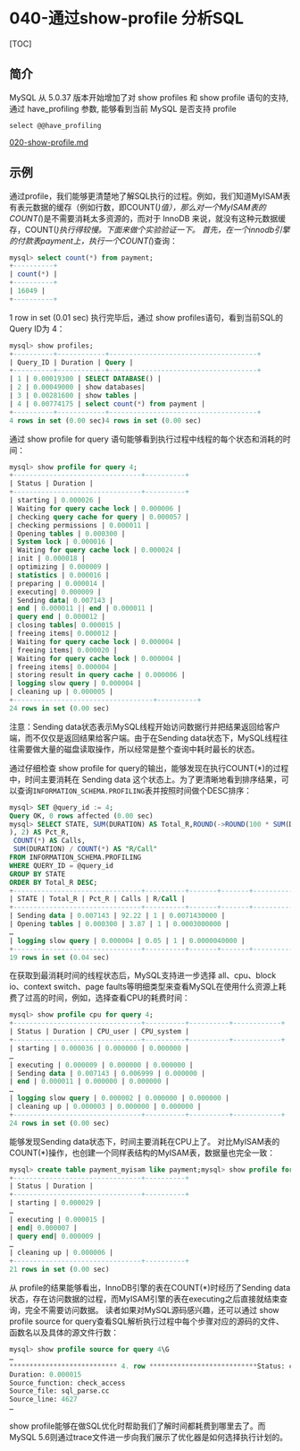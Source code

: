 # 040-通过show-profile 分析SQL

[TOC]

## 简介

MySQL 从 5.0.37 版本开始增加了对 show profiles 和 show profile 语句的支持, 通过 have_profiling 参数, 能够看到当前 MySQL 是否支持 profile

```
select @@have_profiling
```

 [020-show-profile.md](../../../../13-persistence/01-MySQL/10-优化/010-SQL与索引的优化/020-show-profile.md) 

## 示例

通过profile，我们能够更清楚地了解SQL执行的过程。例如，我们知道MyISAM表有表元数据的缓存（例如行数，即COUNT(*)值），那么对一个MyISAM表的COUNT(*)是不需要消耗太多资源的，而对于 InnoDB 来说，就没有这种元数据缓存，COUNT(*)执行得较慢。下面来做个实验验证一下。
首先，在一个innodb引擎的付款表payment上，执行一个COUNT(*)查询：

```sql
mysql> select count(*) from payment;
+----------+
| count(*) |
+----------+
| 16049 |
+----------+
```

1 row in set (0.01 sec)
执行完毕后，通过 show profiles语句，看到当前SQL的Query ID为 4：

```sql
mysql> show profiles;
+----------+------------+-------------------------------------+
| Query_ID | Duration | Query |
+----------+------------+-------------------------------------+
| 1 | 0.00019300 | SELECT DATABASE() |
| 2 | 0.00049000 | show databases|
| 3 | 0.00281600 | show tables |
| 4 | 0.00774175 | select count(*) from payment |
+----------+------------+-------------------------------------+
4 rows in set (0.00 sec)4 rows in set (0.00 sec)
```

通过 show profile for query 语句能够看到执行过程中线程的每个状态和消耗的时间：

```sql
mysql> show profile for query 4;
+--------------------------------+----------+
| Status | Duration |
+--------------------------------+----------+
| starting | 0.000026 |
| Waiting for query cache lock | 0.000006 |
| checking query cache for query | 0.000057 |
| checking permissions | 0.000011 |
| Opening tables | 0.000300 |
| System lock | 0.000016 |
| Waiting for query cache lock | 0.000024 |
| init | 0.000018 |
| optimizing | 0.000009 |
| statistics | 0.000016 |
| preparing | 0.000014 |
| executing| 0.000009 |
| Sending data| 0.007143 |
| end | 0.000011 || end | 0.000011 |
| query end | 0.000012 |
| closing tables| 0.000015 |
| freeing items| 0.000012 |
| Waiting for query cache lock | 0.000004 |
| freeing items| 0.000020 |
| Waiting for query cache lock | 0.000004 |
| freeing items| 0.000004 |
| storing result in query cache | 0.000006 |
| logging slow query | 0.000004 |
| cleaning up | 0.000005 |
+-----------------------------------+----------+
24 rows in set (0.00 sec)
```

注意：Sending data状态表示MySQL线程开始访问数据行并把结果返回给客户端，而不仅仅是返回结果给客户端。由于在Sending data状态下，MySQL线程往往需要做大量的磁盘读取操作，所以经常是整个查询中耗时最长的状态。

通过仔细检查 show profile for query的输出，能够发现在执行COUNT(*)的过程中，时间主要消耗在 Sending data 这个状态上。为了更清晰地看到排序结果，可以查询`INFORMATION_SCHEMA.PROFILING`表并按照时间做个DESC排序：

```sql
mysql> SET @query_id := 4;
Query OK, 0 rows affected (0.00 sec)
mysql> SELECT STATE, SUM(DURATION) AS Total_R,ROUND(->ROUND(100 * SUM(DURATION) /(SELECT SUM(DURATION) FROM INFORMATION_SCHEMA.PROFILING WHERE QUERY_ID = @query_id
), 2) AS Pct_R,
 COUNT(*) AS Calls,
 SUM(DURATION) / COUNT(*) AS "R/Call"
FROM INFORMATION_SCHEMA.PROFILING
WHERE QUERY_ID = @query_id
GROUP BY STATE
ORDER BY Total_R DESC;
+--------------------------------+----------+-------+-------+--------------+
| STATE | Total_R | Pct_R | Calls | R/Call |
+--------------------------------+----------+-------+-------+--------------+
| Sending data | 0.007143 | 92.22 | 1 | 0.0071430000 |
| Opening tables | 0.000300 | 3.87 | 1 | 0.0003000000 |
…
| logging slow query | 0.000004 | 0.05 | 1 | 0.0000040000 |
+--------------------------------+----------+-------+-------+--------------++--------------------------------+----------+-------+-------+--------------+
19 rows in set (0.04 sec)
```




在获取到最消耗时间的线程状态后，MySQL支持进一步选择 all、cpu、block io、context switch、page faults等明细类型来查看MySQL在使用什么资源上耗费了过高的时间，例如，选择查看CPU的耗费时间：

```sql
mysql> show profile cpu for query 4;
+--------------------------------+----------+----------+------------+
| Status | Duration | CPU_user | CPU_system |
+--------------------------------+----------+----------+------------+
| starting | 0.000036 | 0.000000 | 0.000000 |
…
| executing | 0.000009 | 0.000000 | 0.000000 |
| Sending data | 0.007143 | 0.006999 | 0.000000 |
| end | 0.000011 | 0.000000 | 0.000000 |
…
| logging slow query | 0.000002 | 0.000000 | 0.000000 |
| cleaning up | 0.000003 | 0.000000 | 0.000000 |
+--------------------------------+----------+----------+------------+
24 rows in set (0.00 sec)
```

能够发现Sending data状态下，时间主要消耗在CPU上了。
对比MyISAM表的COUNT(*)操作，也创建一个同样表结构的MyISAM表，数据量也完全一致：

```sql
mysql> create table payment_myisam like payment;mysql> show profile for query 10;
+--------------------------------+----------+
| Status | Duration |
+--------------------------------+----------+
| starting | 0.000029 |
…
| executing | 0.000015 |
| end| 0.000007 |
| query end| 0.000009 |
…
| cleaning up | 0.000006 |
+--------------------------------+----------+
21 rows in set (0.00 sec)
```

从 profile的结果能够看出，InnoDB引擎的表在COUNT(*)时经历了Sending data状态，存在访问数据的过程，而MyISAM引擎的表在executing之后直接就结束查询，完全不需要访问数据。
读者如果对MySQL源码感兴趣，还可以通过 show profile source for query查看SQL解析执行过程中每个步骤对应的源码的文件、函数名以及具体的源文件行数：

```sql
mysql> show profile source for query 4\G
…
*************************** 4. row ***************************Status: checking permissions
Duration: 0.000015
Source_function: check_access
Source_file: sql_parse.cc
Source_line: 4627
…
```




show profile能够在做SQL优化时帮助我们了解时间都耗费到哪里去了。而MySQL 5.6则通过trace文件进一步向我们展示了优化器是如何选择执行计划的。

